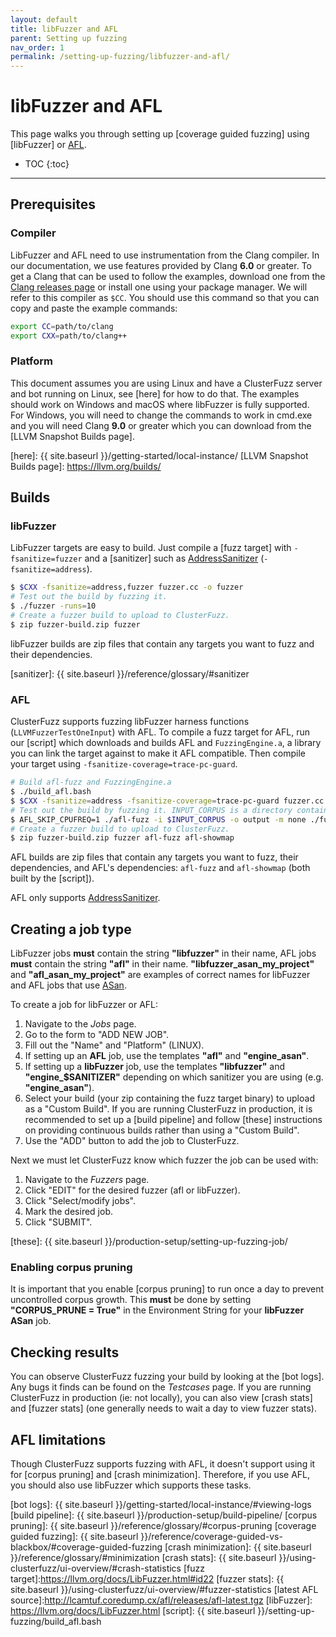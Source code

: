 ```yaml
---
layout: default
title: libFuzzer and AFL
parent: Setting up fuzzing
nav_order: 1
permalink: /setting-up-fuzzing/libfuzzer-and-afl/
---
```


# libFuzzer and AFL
This page walks you through setting up [coverage guided fuzzing] using
[libFuzzer] or [AFL].

- TOC
{:toc}

---

## Prerequisites

### Compiler
LibFuzzer and AFL need to use instrumentation from the Clang compiler. In our
documentation, we use features provided by Clang **6.0** or greater. To get a
Clang that can be used to follow the examples, download one from the [Clang
releases page] or install one using your package manager. We will refer to this
compiler as `$CC`. You should use this command so that you can copy and paste
the example commands:

```bash
export CC=path/to/clang
export CXX=path/to/clang++
```

### Platform
This document assumes you are using Linux and have a ClusterFuzz server and bot
running on Linux, see [here] for how to do that. The examples should work on
Windows and macOS where libFuzzer is fully supported. For Windows, you will need
to change the commands to work in cmd.exe and you will need Clang **9.0** or
greater which you can download from the [LLVM Snapshot Builds page].

[here]: {{ site.baseurl }}/getting-started/local-instance/
[LLVM Snapshot Builds page]: https://llvm.org/builds/

## Builds

### libFuzzer
LibFuzzer targets are easy to build. Just compile a [fuzz target] with
`-fsanitize=fuzzer` and a [sanitizer] such as [AddressSanitizer]
(`-fsanitize=address`).

```bash
$ $CXX -fsanitize=address,fuzzer fuzzer.cc -o fuzzer
# Test out the build by fuzzing it.
$ ./fuzzer -runs=10
# Create a fuzzer build to upload to ClusterFuzz.
$ zip fuzzer-build.zip fuzzer
```

libFuzzer builds are zip files that contain any targets you want to fuzz and
their dependencies.

[sanitizer]: {{ site.baseurl }}/reference/glossary/#sanitizer

### AFL
ClusterFuzz supports fuzzing libFuzzer harness functions
(`LLVMFuzzerTestOneInput`) with AFL. To compile a fuzz target for AFL, run our
[script] which downloads and builds AFL and `FuzzingEngine.a`, a library you can
link the target against to make it AFL compatible. Then compile your target
using `-fsanitize-coverage=trace-pc-guard`.


```bash
# Build afl-fuzz and FuzzingEngine.a
$ ./build_afl.bash
$ $CXX -fsanitize=address -fsanitize-coverage=trace-pc-guard fuzzer.cc FuzzingEngine.a -o fuzzer
# Test out the build by fuzzing it. INPUT_CORPUS is a directory containing files. Ctrl-C when done.
$ AFL_SKIP_CPUFREQ=1 ./afl-fuzz -i $INPUT_CORPUS -o output -m none ./fuzzer
# Create a fuzzer build to upload to ClusterFuzz.
$ zip fuzzer-build.zip fuzzer afl-fuzz afl-showmap
```

AFL builds are zip files that contain any targets you want to fuzz, their
dependencies, and AFL's dependencies: `afl-fuzz` and `afl-showmap` (both built
by the [script]).

AFL only supports [AddressSanitizer].

## Creating a job type
LibFuzzer jobs **must** contain the string **"libfuzzer"** in their name, AFL
jobs **must** contain the string **"afl"** in their name.
**"libfuzzer_asan_my_project"** and **"afl_asan_my_project"** are examples of
correct names for libFuzzer and AFL jobs that use [ASan].

To create a job for libFuzzer or AFL:
1. Navigate to the *Jobs* page.
2. Go to the form to "ADD NEW JOB".
3. Fill out the "Name" and "Platform" (LINUX).
  1. If setting up an **AFL** job, use the templates **"afl"** and
     **"engine_asan"**.
  2. If setting up a **libFuzzer** job, use the templates **"libfuzzer"** and
     **"engine_$SANITIZER"** depending on which sanitizer you are using (e.g.
     **"engine_asan"**).
4. Select your build (your zip containing the fuzz target binary) to upload as a
   "Custom Build". If you are running ClusterFuzz in production, it is
   recommended to set up a [build pipeline] and follow [these] instructions on
   providing continuous builds rather than using a "Custom Build".
5. Use the "ADD" button to add the job to ClusterFuzz.

Next we must let ClusterFuzz know which fuzzer the job can be used with:
1. Navigate to the *Fuzzers* page.
2. Click "EDIT" for the desired fuzzer (afl or libFuzzer).
3. Click "Select/modify jobs".
4. Mark the desired job.
5. Click "SUBMIT".

[ASan]: https://github.com/google/sanitizers/wiki/AddressSanitizer
[these]: {{ site.baseurl }}/production-setup/setting-up-fuzzing-job/

### Enabling corpus pruning
It is important that you enable [corpus pruning] to run once a day to prevent
uncontrolled corpus growth. This **must** be done by setting **"CORPUS_PRUNE =
True"** in the Environment String for your **libFuzzer ASan** job.

## Checking results
You can observe ClusterFuzz fuzzing your build by looking at the [bot logs]. Any
bugs it finds can be found on the *Testcases* page. If you are running
ClusterFuzz in production (ie: not locally), you can also view [crash stats] and
[fuzzer stats] (one generally needs to wait a day to view fuzzer stats).

## AFL limitations
Though ClusterFuzz supports fuzzing with AFL, it doesn't support using it for
[corpus pruning] and [crash minimization]. Therefore, if you use AFL, you should
also use libFuzzer which supports these tasks.

[AFL]: http://lcamtuf.coredump.cx/afl/
[AddressSanitizer]: https://github.com/google/sanitizers/wiki/AddressSanitizer
[Clang releases page]: http://releases.llvm.org/download.html
[afl_driver.cpp]: https://raw.githubusercontent.com/llvm-mirror/compiler-rt/master/lib/fuzzer/afl/afl_driver.cpp
[bot logs]: {{ site.baseurl }}/getting-started/local-instance/#viewing-logs
[build pipeline]: {{ site.baseurl }}/production-setup/build-pipeline/
[corpus pruning]: {{ site.baseurl }}/reference/glossary/#corpus-pruning
[coverage guided fuzzing]: {{ site.baseurl }}/reference/coverage-guided-vs-blackbox/#coverage-guided-fuzzing
[crash minimization]: {{ site.baseurl }}/reference/glossary/#minimization
[crash stats]: {{ site.baseurl }}/using-clusterfuzz/ui-overview/#crash-statistics
[fuzz target]:https://llvm.org/docs/LibFuzzer.html#id22
[fuzzer stats]: {{ site.baseurl }}/using-clusterfuzz/ui-overview/#fuzzer-statistics
[latest AFL source]:http://lcamtuf.coredump.cx/afl/releases/afl-latest.tgz
[libFuzzer]: https://llvm.org/docs/LibFuzzer.html
[script]: {{ site.baseurl }}/setting-up-fuzzing/build_afl.bash
